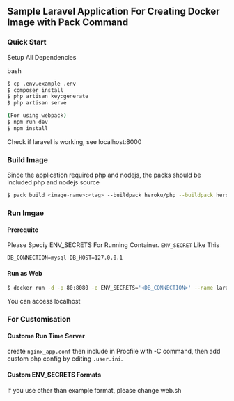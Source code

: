 ## Sample Laravel Application For Creating Docker Image with Pack Command
### Quick Start
Setup All Dependencies

bash
```bash
$ cp .env.example .env
$ composer install
$ php artisan key:generate
$ php artisan serve 

(For using webpack)
$ npm run dev
$ npm install
```

Check if laravel is working, see localhost:8000

### Build Image
Since the application required php and nodejs, the packs should be included php and nodejs source

```bash
$ pack build <image-name>:<tag> --buildpack heroku/php --buildpack heroku/nodejs --builder heroku/buildpacks:18
```

### Run Imgae

#### Prerequite
Please Speciy ENV_SECRETS For Running Container.
`ENV_SECRET` Like This
```ENV_SECRETS
DB_CONNECTION=mysql DB_HOST=127.0.0.1
```

#### Run as Web
```bash
$ docker run -d -p 80:8080 -e ENV_SECRETS='<DB_CONNECTION>' --name laravel-w-pack <image-name>:<tag>
```

You can access localhost

### For Customisation
#### Custome Run Time Server
create `nginx_app.conf` then include in Procfile with -C command, then add custom php config by editing `.user.ini`.

#### Custom ENV_SECRETS Formats
If you use other than example format, please change web.sh